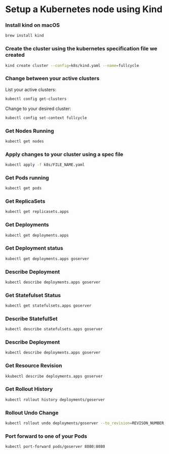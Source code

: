 # Setup a Kubernetes node using Kind

### Install kind on macOS
```sh
brew install kind
```

### Create the cluster using the kubernetes specification file we created
```sh
kind create cluster --config=k8s/kind.yaml --name=fullcycle
```

### Change between your active clusters
List your active clusters:
```sh
kubectl config get-clusters
```

Change to your desired cluster:
```sh
kubectl config set-context fullcycle
```

### Get Nodes Running
```sh
kubectl get nodes
```

### Apply changes to your cluster using a spec file
```sh
kubectl apply -f k8s/FILE_NAME.yaml
```

### Get Pods running
```sh
kubectl get pods
```

### Get ReplicaSets
```sh
kubectl get replicasets.apps
```

### Get Deployments
```sh
kubectl get deployments.apps
```

### Get Deployment status
```sh
kubectl get deployments.apps goserver
```

### Describe Deployment
```sh
kubectl describe deployments.apps goserver
```

### Get Statefulset Status
```sh
kubectl get statefulsets.apps goserver
```

### Describe StatefulSet
```sh
kubectl describe statefulsets.apps goserver
```

### Describe Deployment
```sh
kubectl describe deployments.apps goserver
```

### Get Resource Revision
```sh
kkubectl describe deployments.apps goserver
```

### Get Rollout History
```sh
kubectl rollout history deployments/goserver
```

### Rollout Undo Change
```sh
kubectl rollout undo deployments/goserver --to_revision=REVISON_NUMBER
```

### Port forward to one of your Pods
```sh
kubectl port-forward pods/goserver 8080:8080
```